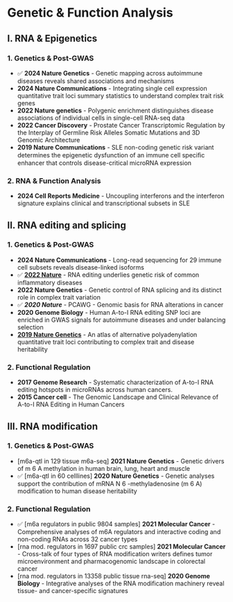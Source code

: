 # Genetic & Function Analysis

## I. RNA & Epigenetics

### **1. Genetics & Post-GWAS**

* ✅ **2024 Nature Genetics** - Genetic mapping across autoimmune diseases reveals shared associations and mechanisms
* **2024 Nature Communications** - Integrating single cell expression quantitative trait loci summary statistics to understand complex trait risk genes
* **2022 Nature genetics** - Polygenic enrichment distinguishes disease associations of individual cells in single-cell RNA-seq data
* **2022 Cancer Discovery** - Prostate Cancer Transcriptomic Regulation by the Interplay of Germline Risk Alleles Somatic Mutations and 3D Genomic Architecture
* **2019 Nature Communications** - SLE non-coding genetic risk variant determines the epigenetic dysfunction of an immune cell speciﬁc enhancer that controls disease-critical microRNA expression

### 2. RNA & Function Analysis

* **2024 Cell Reports Medicine** - Uncoupling interferons and the interferon signature explains clinical and transcriptional subsets in SLE

## II. RNA editing and splicing

### 1. Genetics & Post-GWAS

* **2024 Nature Communications** - Long-read sequencing for 29 immune cell subsets reveals disease-linked isoforms
* ✅ [**2022 Nature**](https://pubmed.ncbi.nlm.nih.gov/35922514/) - RNA editing underlies genetic risk of common inflammatory diseases
* **2022 Nature Genetics** - Genetic control of RNA splicing and its distinct role in complex trait variation
* ✅  _**2020 Nature**_ - PCAWG - Genomic basis for RNA alterations in cancer
* **2020 Genome Biology** - Human A-to-I RNA editing SNP loci are enriched in GWAS signals for autoimmune diseases and under balancing selection
* [**2019 Nature Genetics**](https://www.nature.com/articles/s41588-021-00864-5) - An atlas of alternative polyadenylation quantitative trait loci contributing to complex trait and disease heritability

### 2. Functional Regulation

* **2017 Genome Research** - Systematic characterization of A-to-I RNA editing hotspots in microRNAs across human cancers. &#x20;
* **2015 Cancer cell** - The Genomic Landscape and Clinical Relevance of A-to-I RNA Editing in Human Cancers&#x20;

## III. RNA modification

### 1. Genetics & Post-GWAS

* \[m6a-qtl in 129 tissue m6a-seq] **2021 Nature Genetics** - Genetic drivers of m 6 A methylation in human brain, lung, heart and muscle
* ✅ \[m6a-qtl in 60 celllines] **2020 Nature Genetics** - Genetic analyses support the contribution of mRNA N 6 -methyladenosine (m 6 A) modification to human disease heritability

### 2. Functional Regulation

* ✅ \[m6a regulators in public 9804 samples] **2021 Molecular Cancer** - Comprehensive analyses of m6A regulators and interactive coding and non-coding RNAs across 32 cancer types
* \[rna mod. regulators in 1697 public crc samples] **2021 Molecular Cancer** - Cross-talk of four types of RNA modification writers defines tumor microenvironment and pharmacogenomic landscape in colorectal cancer
* \[rna mod. regulators in 13358 public tissue rna-seq] **2020 Genome Biology** - Integrative analyses of the RNA modification machinery reveal tissue- and cancer-specific signatures

